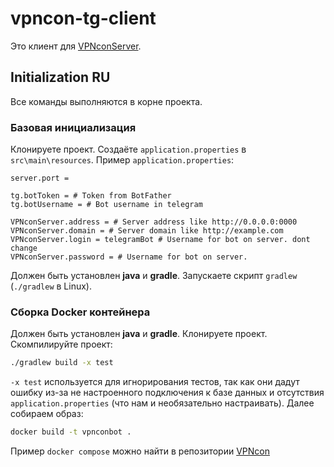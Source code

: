 # vpncon-tg-client
Это клиент для [VPNconServer](https://github.com/BlTniki/vpnconserver).

## Initialization RU
Все команды выполняются в корне проекта.
### Базовая инициализация
Клонируете проект.
Создаёте `application.properties` в `src\main\resources`.
Пример `application.properties`:
```properties
server.port =   
  
tg.botToken = # Token from BotFather  
tg.botUsername = # Bot username in telegram  
  
VPNconServer.address = # Server address like http://0.0.0.0:0000  
VPNconServer.domain = # Server domain like http://example.com  
VPNconServer.login = telegramBot # Username for bot on server. dont change  
VPNconServer.password = # Username for bot on server.
```
Должен быть установлен __java__ и __gradle__.
Запускаете скрипт `gradlew` (`./gradlew` в Linux).

### Сборка Docker контейнера
Должен быть установлен __java__ и __gradle__.
Клонируете проект.
Скомпилируйте проект:
```bash
./gradlew build -x test
```
`-x test` используется для игнорирования тестов, так как они дадут ошибку из-за не настроенного подключения к базе данных и отсутствия `application.properties` (что нам и необязательно настраивать).
Далее собираем образ:
```bash
docker build -t vpnconbot .
```

Пример `docker compose` можно найти в репозитории [VPNcon](https://github.com/BlTniki/vpnconserver)
